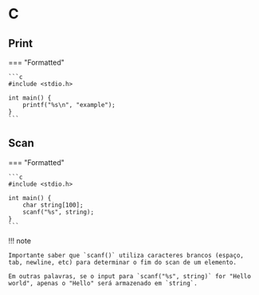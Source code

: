 # C

## Print

=== "Formatted"

    ```c
    #include <stdio.h>

    int main() {
        printf("%s\n", "example");
    }
    ```

## Scan

=== "Formatted"

    ```c
    #include <stdio.h>

    int main() {
        char string[100];
        scanf("%s", string);
    }
    ```

!!! note

    Importante saber que `scanf()` utiliza caracteres brancos (espaço, tab, newline, etc) para determinar o fim do scan de um elemento.  

    Em outras palavras, se o input para `scanf("%s", string)` for "Hello world", apenas o "Hello" será armazenado em `string`.